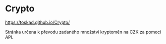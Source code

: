 # Crypto
https://toskad.github.io/Crypto/

Stránka určena k převodu zadaného množství kryptoměn na CZK za pomoci API.
